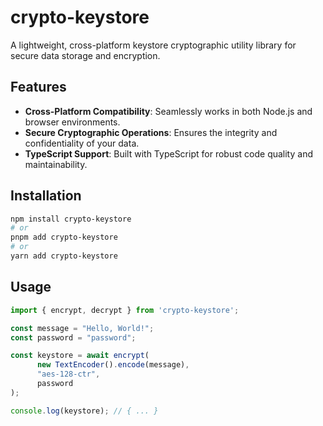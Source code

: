 # crypto-keystore

A lightweight, cross-platform keystore cryptographic utility library for secure data storage and encryption.

## Features

- **Cross-Platform Compatibility**: Seamlessly works in both Node.js and browser environments.
- **Secure Cryptographic Operations**: Ensures the integrity and confidentiality of your data.
- **TypeScript Support**: Built with TypeScript for robust code quality and maintainability.

## Installation

```bash
npm install crypto-keystore
# or
pnpm add crypto-keystore
# or
yarn add crypto-keystore
```

## Usage

```typescript
import { encrypt, decrypt } from 'crypto-keystore';

const message = "Hello, World!";
const password = "password";

const keystore = await encrypt(
      new TextEncoder().encode(message),
      "aes-128-ctr",
      password
);

console.log(keystore); // { ... }
```
